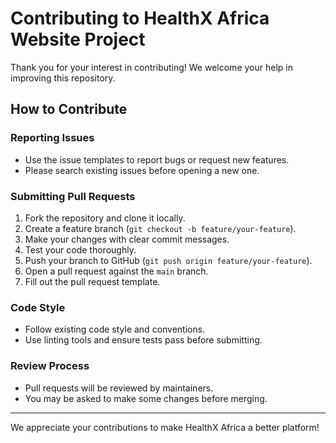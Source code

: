 # Contributing to HealthX Africa Website Project

Thank you for your interest in contributing! We welcome your help in improving this repository.

## How to Contribute

### Reporting Issues

- Use the issue templates to report bugs or request new features.
- Please search existing issues before opening a new one.

### Submitting Pull Requests

1. Fork the repository and clone it locally.
2. Create a feature branch (`git checkout -b feature/your-feature`).
3. Make your changes with clear commit messages.
4. Test your code thoroughly.
5. Push your branch to GitHub (`git push origin feature/your-feature`).
6. Open a pull request against the `main` branch.
7. Fill out the pull request template.

### Code Style

- Follow existing code style and conventions.
- Use linting tools and ensure tests pass before submitting.

### Review Process

- Pull requests will be reviewed by maintainers.
- You may be asked to make some changes before merging.

---

We appreciate your contributions to make HealthX Africa a better platform!
